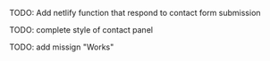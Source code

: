TODO: Add netlify function that respond to contact form submission

TODO: complete style of contact panel

TODO: add missign "Works"
